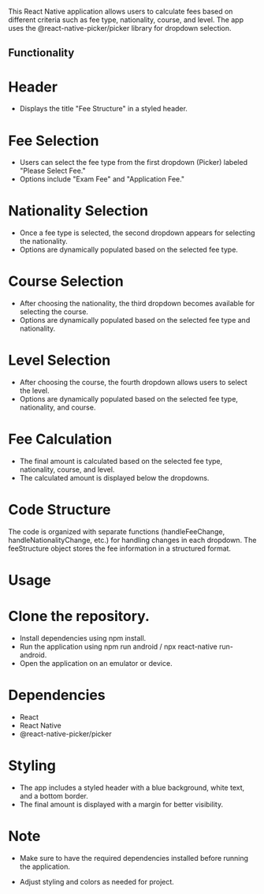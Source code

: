 This React Native application allows users to calculate fees based on different criteria such as fee type, nationality, course, and level. The app uses the @react-native-picker/picker library for dropdown selection.

##  Functionality
# Header
   - Displays the title "Fee Structure" in a styled header.
# Fee Selection
   - Users can select the fee type from the first dropdown (Picker) labeled "Please Select Fee."
   - Options include "Exam Fee" and "Application Fee."
# Nationality Selection
   - Once a fee type is selected, the second dropdown appears for selecting the nationality.
   - Options are dynamically populated based on the selected fee type.
# Course Selection
   - After choosing the nationality, the third dropdown becomes available for selecting the course.
   - Options are dynamically populated based on the selected fee type and nationality.
# Level Selection
  - After choosing the course, the fourth dropdown allows users to select the level.
  - Options are dynamically populated based on the selected fee type, nationality, and course.
# Fee Calculation
  - The final amount is calculated based on the selected fee type, nationality, course, and level.
  - The calculated amount is displayed below the dropdowns.
# Code Structure
   The code is organized with separate functions (handleFeeChange, handleNationalityChange, etc.) for handling changes in each dropdown.
   The feeStructure object stores the fee information in a structured format.

# Usage
# Clone the repository.

- Install dependencies using npm install.
- Run the application using npm run android / npx react-native run-android.
- Open the application on an emulator or device.

# Dependencies
- React
- React Native
- @react-native-picker/picker


# Styling
- The app includes a styled header with a blue background, white text, and a bottom border.
- The final amount is displayed with a margin for better visibility.

# Note
- Make sure to have the required dependencies installed before running the application.

- Adjust styling and colors as needed for project.